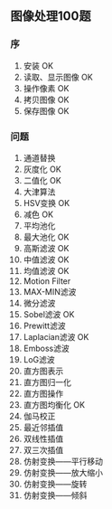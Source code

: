 ## 图像处理100题
### 序
1. 安装 OK
2. 读取、显示图像 OK
3. 操作像素 OK
4. 拷贝图像 OK
5. 保存图像 OK
### 问题
1. 通道替换
2. 灰度化 OK
3. 二值化 OK
4. 大津算法
5. HSV变换 OK
6. 减色 OK
7. 平均池化
8. 最大池化 OK
9. 高斯滤波 OK
10. 中值滤波 OK
11. 均值滤波 OK
12. Motion Filter
13. MAX-MIN滤波
14. 微分滤波
15. Sobel滤波 OK
16. Prewitt滤波
17. Laplacian滤波 OK
18. Emboss滤波
19. LoG滤波
20. 直方图表示
21. 直方图归一化
22. 直方图操作
23. 直方图均衡化 OK
24. 伽马校正
25. 最近邻插值
26. 双线性插值
27. 双三次插值
28. 仿射变换——平行移动
29. 仿射变换——放大缩小
30. 仿射变换——旋转
31. 仿射变换——倾斜
